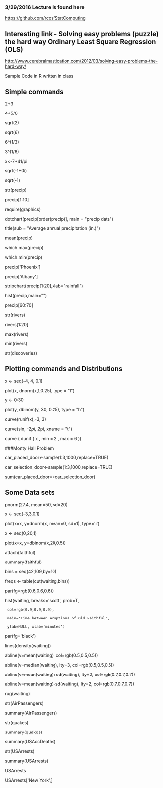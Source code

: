 ### 3/29/2016 Lecture is found here 

https://github.com/rcos/StatComputing


## Interesting link - Solving easy problems (puzzle) the hard way Ordinary Least Square Regression (OLS)

http://www.cerebralmastication.com/2012/03/solving-easy-problems-the-hard-way/

Sample Code in R written in class

## Simple commands
2+3

4*5/6

sqrt(2)

sqrt(6)

6^(1/3)

3^(1/6)

x<-7*41/pi

sqrt(-1+0i)

sqrt(-1)

str(precip)

precip[1:10]

require(graphics)

dotchart(precip[order(precip)], main = "precip data")

title(sub = "Average annual precipitation (in.)")

mean(precip)

which.max(precip)

which.min(precip)

precip['Phoenix']

precip['Albany']

stripchart(precip[1:20],xlab="rainfall")

hist(precip,main="")

precip[60:70]

str(rivers)

rivers[1:20]

max(rivers)

min(rivers)

str(discoveries)







## Plotting commands and Distributions

x <- seq(-4, 4, 0.1)

plot(x, dnorm(x,1,0.25), type = "l") 

y <- 0:30

plot(y, dbinom(y, 30, 0.25), type = "h")

curve(runif(x),-3, 3)

curve(sin, -2*pi, 2*pi, xname = "t")

curve ( dunif ( x , min = 2 , max = 6 ))










###Monty Hall Problem

car_placed_door<-sample(1:3,1000,replace=TRUE)

car_selection_door<-sample(1:3,1000,replace=TRUE)

sum(car_placed_door==car_selection_door)

## Some Data sets

pnorm(27.4, mean=50, sd=20)

x <- seq(-3,3,0.1)

plot(x=x, y=dnorm(x, mean=0, sd=1), type='l')

x <- seq(0,20,1)

plot(x=x, y=dbinom(x,20,0.5))

attach(faithful)

summary(faithful)

bins = seq(42,109,by=10)

freqs <- table(cut(waiting,bins))

par(fg=rgb(0.6,0.6,0.6))

hist(waiting, breaks='scott', prob=T,

     col=rgb(0.9,0.9,0.9),

     main='Time between eruptions of Old Faithful',

     ylab=NULL, xlab='minutes')

par(fg='black')

lines(density(waiting))

abline(v=mean(waiting), col=rgb(0.5,0.5,0.5))

abline(v=median(waiting), lty=3, col=rgb(0.5,0.5,0.5))

abline(v=mean(waiting)+sd(waiting), lty=2, col=rgb(0.7,0.7,0.7))

abline(v=mean(waiting)-sd(waiting), lty=2, col=rgb(0.7,0.7,0.7))

rug(waiting)

str(AirPassengers)

summary(AirPassengers)

str(quakes)

summary(quakes)

summary(USAccDeaths)

str(USArrests)

summary(USArrests)

USArrests

USArrests['New York',]

